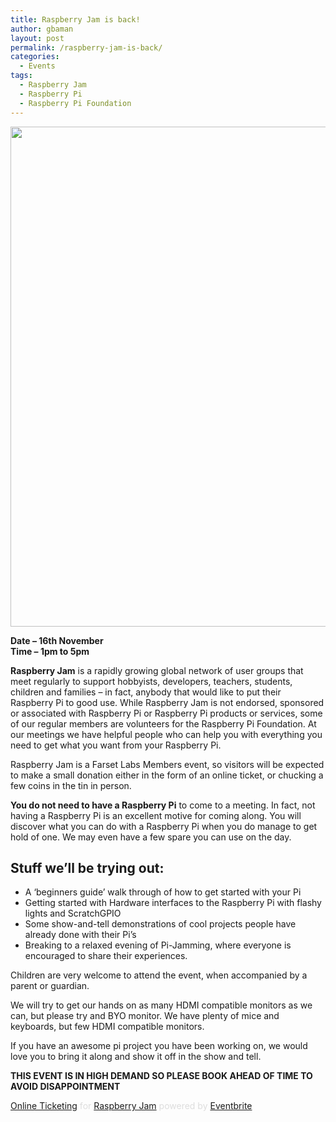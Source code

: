 ```yaml
---
title: Raspberry Jam is back!
author: gbaman
layout: post
permalink: /raspberry-jam-is-back/
categories:
  - Events
tags:
  - Raspberry Jam
  - Raspberry Pi
  - Raspberry Pi Foundation
---
```

[<img class="alignright" alt="" src="https://www.modmypi.com/image/cache/data/raspberry-pi-model-b-small-800x800.jpg" width="800" height="800" />][1]

**Date &#8211; 16th November**  
**Time &#8211; 1pm to 5pm**  

**Raspberry Jam** is a rapidly growing global network of user groups that meet regularly to support hobbyists, developers, teachers, students, children and families – in fact, anybody that would like to put their Raspberry Pi to good use. While Raspberry Jam is not endorsed, sponsored or associated with Raspberry Pi or Raspberry Pi products or services, some of our regular members are volunteers for the Raspberry Pi Foundation. At our meetings we have helpful people who can help you with everything you need to get what you want from your Raspberry Pi.

Raspberry Jam is a Farset Labs Members event, so visitors will be expected to make a small donation either in the form of an online ticket, or chucking a few coins in the tin in person.

**You do not need to have a Raspberry Pi** to come to a meeting. In fact, not having a Raspberry Pi is an excellent motive for coming along. You will discover what you can do with a Raspberry Pi when you do manage to get hold of one. We may even have a few spare you can use on the day.

## Stuff we&#8217;ll be trying out:

*  A &#8216;beginners guide&#8217; walk through of how to get started with your Pi
*  Getting started with Hardware interfaces to the Raspberry Pi with flashy lights and ScratchGPIO
*  Some show-and-tell demonstrations of cool projects people have already done with their Pi&#8217;s
*  Breaking to a relaxed evening of Pi-Jamming, where everyone is encouraged to share their experiences.

Children are very welcome to attend the event, when accompanied by a parent or guardian.

We will try to get our hands on as many HDMI compatible monitors as we can, but please try and BYO monitor. We have plenty of mice and keyboards, but few HDMI compatible monitors.
  
If you have an awesome pi project you have been working on, we would love you to bring it along and show it off in the show and tell.

<strong>THIS EVENT IS IN HIGH DEMAND SO PLEASE BOOK AHEAD OF TIME TO AVOID DISAPPOINTMENT</strong>

[Online Ticketing](http://www.eventbrite.co.uk/r/etckt)<span style="color: #ddd;"> for </span>[Raspberry Jam](https://www.eventbrite.com/event/9066256417?ref=etckt) <span style="color: #ddd;">powered by</span> [Eventbrite](http://www.eventbrite.co.uk?ref=etckt)

 [1]: https://www.modmypi.com/image/cache/data/raspberry-pi-model-b-small-800x800.jpg
